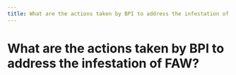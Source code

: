 ```yaml
---
title: What are the actions taken by BPI to address the infestation of FAW?
---
```


# What are the actions taken by BPI to address the infestation of FAW?
